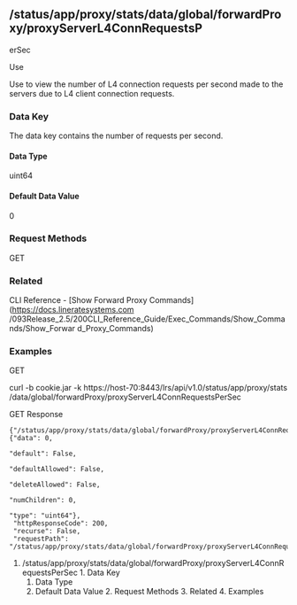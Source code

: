 ## /status/app/proxy/stats/data/global/forwardProxy/proxyServerL4ConnRequestsP
erSec

Use

Use to view the number of L4 connection requests per second made to the
servers due to L4 client connection requests.

### Data Key

The data key contains the number of requests per second.

#### Data Type

uint64

#### Default Data Value

0

### Request Methods

GET

### Related

CLI Reference - [Show Forward Proxy Commands](https://docs.lineratesystems.com
/093Release_2.5/200CLI_Reference_Guide/Exec_Commands/Show_Commands/Show_Forwar
d_Proxy_Commands)

### Examples

GET

curl -b cookie.jar -k https://host-70:8443/lrs/api/v1.0/status/app/proxy/stats
/data/global/forwardProxy/proxyServerL4ConnRequestsPerSec

GET Response

    
    {"/status/app/proxy/stats/data/global/forwardProxy/proxyServerL4ConnRequestsPerSec": {"data": 0,
                                                                                           "default": False,
                                                                                           "defaultAllowed": False,
                                                                                           "deleteAllowed": False,
                                                                                           "numChildren": 0,
                                                                                           "type": "uint64"},
     "httpResponseCode": 200,
     "recurse": False,
     "requestPath": "/status/app/proxy/stats/data/global/forwardProxy/proxyServerL4ConnRequestsPerSec"}
    

  1. /status/app/proxy/stats/data/global/forwardProxy/proxyServerL4ConnRequestsPerSec
    1. Data Key
      1. Data Type
      2. Default Data Value
    2. Request Methods
    3. Related
    4. Examples

